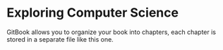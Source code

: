 # Exploring Computer Science

GitBook allows you to organize your book into chapters, each chapter is stored in a separate file like this one.
